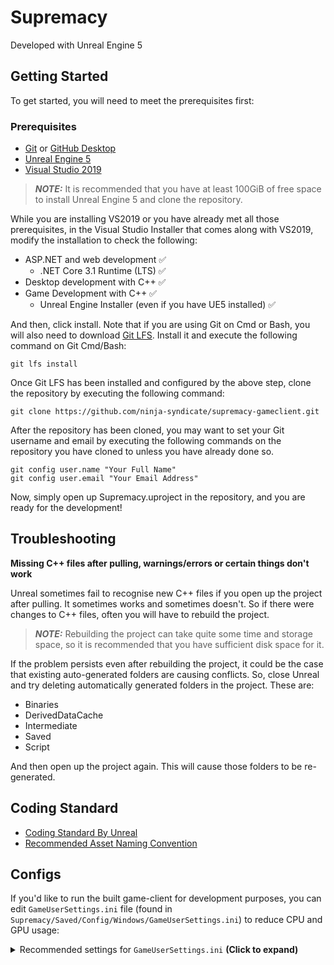 # Supremacy
Developed with Unreal Engine 5

## Getting Started
To get started, you will need to meet the prerequisites first:

### Prerequisites
+ [Git](https://git-scm.com/download) or [GitHub Desktop](https://desktop.github.com/)
+ [Unreal Engine 5](https://www.unrealengine.com/en-US/unreal-engine-5)
+ [Visual Studio 2019](https://visualstudio.microsoft.com/downloads/)

> **_NOTE:_**  It is recommended that you have at least 100GiB of free space to install Unreal Engine 5 and clone the repository.

While you are installing VS2019 or you have already met all those prerequisites, in the Visual Studio Installer that comes along with VS2019, modify the installation to check the following:

- ASP.NET and web development ✅
  - .NET Core 3.1 Runtime (LTS) ✅
- Desktop development with C++ ✅
- Game Development with C++ ✅
  - Unreal Engine Installer (even if you have UE5 installed) ✅

And then, click install. Note that if you are using Git on Cmd or Bash, you will also need to download [Git LFS](https://git-lfs.github.com/). Install it and execute the following command on Git Cmd/Bash:

```
git lfs install
```

Once Git LFS has been installed and configured by the above step, clone the repository by executing the following command:

```
git clone https://github.com/ninja-syndicate/supremacy-gameclient.git
```

After the repository has been cloned, you may want to set your Git username and email by executing the following commands on the repository you have cloned to unless you have already done so.

```
git config user.name "Your Full Name"
git config user.email "Your Email Address"
```

Now, simply open up Supremacy.uproject in the repository, and you are ready for the development!

## Troubleshooting
**Missing C++ files after pulling, warnings/errors or certain things don't work**

Unreal sometimes fail to recognise new C++ files if you open up the project after pulling. It sometimes works and sometimes doesn't. So if there were changes to C++ files, often you will have to rebuild the project.

> **_NOTE:_**  Rebuilding the project can take quite some time and storage space, so it is recommended that you have sufficient disk space for it.

If the problem persists even after rebuilding the project, it could be the case that existing auto-generated folders are causing conflicts. So, close Unreal and try deleting automatically generated folders in the project. These are:

- Binaries
- DerivedDataCache
- Intermediate
- Saved
- Script

And then open up the project again. This will cause those folders to be re-generated.

## Coding Standard
+ [Coding Standard By Unreal](https://docs.unrealengine.com/4.27/en-US/ProductionPipelines/DevelopmentSetup/CodingStandard/)
+ [Recommended Asset Naming Convention](https://docs.unrealengine.com/4.27/en-US/ProductionPipelines/AssetNaming/)

## Configs
If you'd like to run the built game-client for development purposes, you can edit `GameUserSettings.ini` file (found in `Supremacy/Saved/Config/Windows/GameUserSettings.ini`) to reduce CPU and GPU usage:

<details>
  <summary>Recommended settings for <code>GameUserSettings.ini</code> <strong>(Click to expand)</strong></summary>
  
```ini
[ScalabilityGroups]
sg.ResolutionQuality=10
sg.ViewDistanceQuality=3
sg.AntiAliasingQuality=0
sg.ShadowQuality=0
sg.PostProcessQuality=0
sg.TextureQuality=0
sg.EffectsQuality=0
sg.FoliageQuality=0
sg.ShadingQuality=0
sg.GlobalIlluminationQuality=0
sg.ReflectionQuality=0

[/Script/Engine.GameUserSettings]
bUseVSync=False
bUseDynamicResolution=False
ResolutionSizeX=640
ResolutionSizeY=480
LastUserConfirmedResolutionSizeX=640
LastUserConfirmedResolutionSizeY=480
WindowPosX=-1
WindowPosY=-1
FullscreenMode=2
LastConfirmedFullscreenMode=2
PreferredFullscreenMode=1
Version=5
AudioQualityLevel=0
LastConfirmedAudioQualityLevel=0
FrameRateLimit=30.000000
DesiredScreenWidth=1280
bUseDesiredScreenHeight=False
DesiredScreenHeight=720
LastUserConfirmedDesiredScreenWidth=1280
LastUserConfirmedDesiredScreenHeight=720
LastRecommendedScreenWidth=-1.000000
LastRecommendedScreenHeight=-1.000000
LastCPUBenchmarkResult=-1.000000
LastGPUBenchmarkResult=-1.000000
LastGPUBenchmarkMultiplier=1.000000
bUseHDRDisplayOutput=False
HDRDisplayOutputNits=1000
```
</details>

